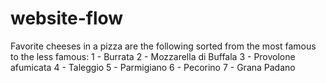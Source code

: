 # website-flow

Favorite cheeses in a pizza are the following sorted from the most famous to the less famous:
1 - Burrata
2 - Mozzarella di Buffala
3 - Provolone afumicata
4 - Taleggio
5 - Parmigiano
6 - Pecorino
7 - Grana Padano